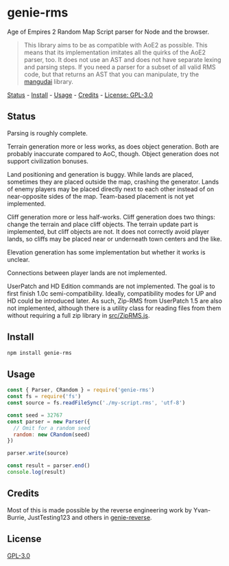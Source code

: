 # genie-rms

Age of Empires 2 Random Map Script parser for Node and the browser.

> This library aims to be as compatible with AoE2 as possible.
> This means that its implementation imitates all the quirks of the AoE2 parser, too.
> It does not use an AST and does not have separate lexing and parsing steps.
> If you need a parser for a subset of all valid RMS code, but that returns an AST that you can manipulate, try the [mangudai](https://github.com/mangudai/mangudai) library.

[Status](#status) - [Install](#install) - [Usage](#usage) - [Credits](#credits) - [License: GPL-3.0](#license)

## Status

Parsing is roughly complete.

Terrain generation more or less works, as does object generation. Both are probably inaccurate compared to AoC, though. Object generation does not support civilization bonuses.

Land positioning and generation is buggy. While lands are placed, sometimes they are placed outside the map, crashing the generator. Lands of enemy players may be placed directly next to each other instead of on near-opposite sides of the map. Team-based placement is not yet implemented.

Cliff generation more or less half-works. Cliff generation does two things: change the terrain and place cliff objects. The terrain update part is implemented, but cliff objects are not. It does not correctly avoid player lands, so cliffs may be placed near or underneath town centers and the like.

Elevation generation has some implementation but whether it works is unclear.

Connections between player lands are not implemented.

UserPatch and HD Edition commands are not implemented. The goal is to first finish 1.0c semi-compatibility. Ideally, compatibility modes for UP and HD could be introduced later. As such, Zip-RMS from UserPatch 1.5 are also not implemented, although there is a utility class for reading files from them without requiring a full zip library in [src/ZipRMS.js](./src/ZipRMS.js).

## Install

```bash
npm install genie-rms
```

## Usage

```js
const { Parser, CRandom } = require('genie-rms')
const fs = require('fs')
const source = fs.readFileSync('./my-script.rms', 'utf-8')

const seed = 32767
const parser = new Parser({
  // Omit for a random seed
  random: new CRandom(seed)
})

parser.write(source)

const result = parser.end()
console.log(result)
```

## Credits

Most of this is made possible by the reverse engineering work by Yvan-Burrie, JustTesting123 and others in [genie-reverse](https://github.com/yvan-burrie/genie-reverse).

## License

[GPL-3.0](./LICENSE.md)
